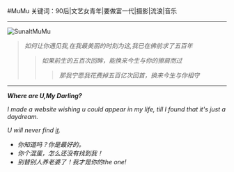 #MuMu
  关键词：90后|文艺女青年|要做富一代|摄影|流浪|音乐

---
![SunaltMuMu](http://ww2.sinaimg.cn/mw690/a3861446jw1e2rke7x8y8j.jpg"MuMu")

>*如何让你遇见我,在我最美丽的时刻为这,我已在佛前求了五百年*
>>*如果前生的五百次回眸，能换来今生与你的擦肩而过*
>>>*那我宁愿我花费掉五百亿次回首，换来今生与你相守*

***
***Where are U,My Darling?***

*I made a website wishing u could appear in my life, till I found that it's just a daydream.*

*U will never find [it](https://www.striking.ly/cafeshop).*


* *你知道吗？你是最好的。*
* *你个混蛋，怎么还没有找到我！*
* *别替别人养老婆了！我才是你的the one!*
